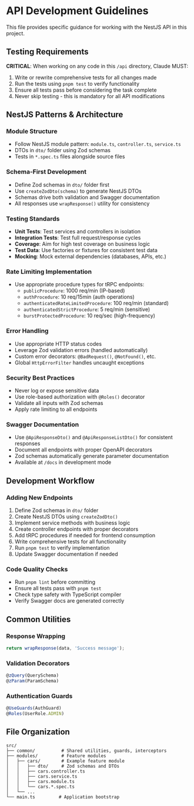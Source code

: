 # API Development Guidelines

This file provides specific guidance for working with the NestJS API in this project.

## Testing Requirements

**CRITICAL**: When working on any code in this `/api` directory, Claude MUST:
1. Write or rewrite comprehensive tests for all changes made
2. Run the tests using `pnpm test` to verify functionality
3. Ensure all tests pass before considering the task complete
4. Never skip testing - this is mandatory for all API modifications

## NestJS Patterns & Architecture

### Module Structure
- Follow NestJS module pattern: `module.ts`, `controller.ts`, `service.ts`
- DTOs in `dto/` folder using Zod schemas
- Tests in `*.spec.ts` files alongside source files

### Schema-First Development
- Define Zod schemas in `dto/` folder first
- Use `createZodDto(schema)` to generate NestJS DTOs
- Schemas drive both validation and Swagger documentation
- All responses use `wrapResponse()` utility for consistency

### Testing Standards
- **Unit Tests**: Test services and controllers in isolation
- **Integration Tests**: Test full request/response cycles
- **Coverage**: Aim for high test coverage on business logic
- **Test Data**: Use factories or fixtures for consistent test data
- **Mocking**: Mock external dependencies (databases, APIs, etc.)

### Rate Limiting Implementation
- Use appropriate procedure types for tRPC endpoints:
  - `publicProcedure`: 1000 req/min (IP-based)
  - `authProcedure`: 10 req/15min (auth operations)
  - `authenticatedRateLimitedProcedure`: 100 req/min (standard)
  - `authenticatedStrictProcedure`: 5 req/min (sensitive)
  - `burstProtectedProcedure`: 10 req/sec (high-frequency)

### Error Handling
- Use appropriate HTTP status codes
- Leverage Zod validation errors (handled automatically)
- Custom error decorators: `@BadRequest()`, `@NotFound()`, etc.
- Global `HttpErrorFilter` handles uncaught exceptions

### Security Best Practices
- Never log or expose sensitive data
- Use role-based authorization with `@Roles()` decorator
- Validate all inputs with Zod schemas
- Apply rate limiting to all endpoints

### Swagger Documentation
- Use `@ApiResponseDto()` and `@ApiResponseListDto()` for consistent responses
- Document all endpoints with proper OpenAPI decorators
- Zod schemas automatically generate parameter documentation
- Available at `/docs` in development mode

## Development Workflow

### Adding New Endpoints
1. Define Zod schemas in `dto/` folder
2. Create NestJS DTOs using `createZodDto()`
3. Implement service methods with business logic
4. Create controller endpoints with proper decorators
5. Add tRPC procedures if needed for frontend consumption
6. Write comprehensive tests for all functionality
7. Run `pnpm test` to verify implementation
8. Update Swagger documentation if needed

### Code Quality Checks
- Run `pnpm lint` before committing
- Ensure all tests pass with `pnpm test`
- Check type safety with TypeScript compiler
- Verify Swagger docs are generated correctly

## Common Utilities

### Response Wrapping
```typescript
return wrapResponse(data, 'Success message');
```

### Validation Decorators
```typescript
@zQuery(QuerySchema)
@zParam(ParamSchema)
```

### Authentication Guards
```typescript
@UseGuards(AuthGuard)
@Roles(UserRole.ADMIN)
```

## File Organization
```
src/
├── common/          # Shared utilities, guards, interceptors
├── modules/         # Feature modules
│   ├── cars/        # Example feature module
│   │   ├── dto/     # Zod schemas and DTOs
│   │   ├── cars.controller.ts
│   │   ├── cars.service.ts
│   │   ├── cars.module.ts
│   │   └── cars.*.spec.ts
│   └── ...
└── main.ts         # Application bootstrap
```